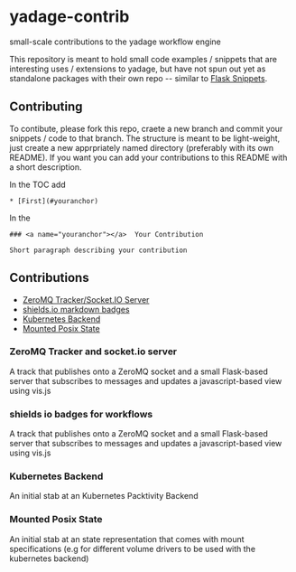 # yadage-contrib
small-scale contributions to the yadage workflow engine

This repository is meant to hold small code examples / snippets that are interesting uses / extensions to yadage, but have not spun out yet as standalone packages with their own repo -- similar to [Flask Snippets](http://flask.pocoo.org/snippets/).

## Contributing

To contibute, please fork this repo, craete a new branch and commit your snippets / code to that branch. The structure is meant to be light-weight, just create a new apprpriately named directory (preferably with its own README). If you want you can add your contributions to this README with a short 
description. 

In the TOC add 

    * [First](#youranchor)

In the 
    
    ### <a name="youranchor"></a>  Your Contribution
    
    Short paragraph describing your contribution


## Contributions

* [ZeroMQ Tracker/Socket.IO Server](#zmq)
* [shields.io markdown badges](#badges)
* [Kubernetes Backend](#kubebackend)
* [Mounted Posix State](#mountedstate)

### <a name="zmq"></a>  ZeroMQ Tracker and socket.io server

A track that publishes onto a ZeroMQ socket and a small Flask-based server that subscribes to messages and updates a javascript-based view using vis.js


### <a name="badges"></a> shields io badges for workflows

A track that publishes onto a ZeroMQ socket and a small Flask-based server that subscribes to messages and updates a javascript-based view using vis.js


### <a name="kubebackend"></a> Kubernetes Backend

An initial stab at an Kubernetes Packtivity Backend

### <a name="mountedstate"></a> Mounted Posix State

An initial stab at an state representation that comes with mount specifications (e.g for different volume drivers to be used with the kubernetes backend)